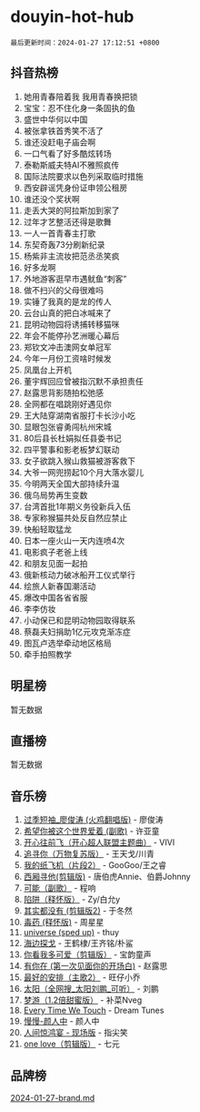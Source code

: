 # douyin-hot-hub

`最后更新时间：2024-01-27 17:12:51 +0800`

## 抖音热榜

1. 她用青春陪着我 我用青春换把锁
1. 宝宝：忍不住化身一条固执的鱼
1. 盛世中华何以中国
1. 被张拿铁首秀笑不活了
1. 谁还没赶电子庙会啊
1. 一口气看了好多酷炫转场
1. 泰勒斯威夫特AI不雅照疯传
1. 国际法院要求以色列采取临时措施
1. 西安辟谣凭身份证申领公租房
1. 谁还没个奖状啊
1. 走丢大哭的阿拉斯加到家了
1. 过年才艺整活还得是歌舞
1. 一人一首青春主打歌
1. 东契奇轰73分刷新纪录
1. 杨紫非主流妆把范丞丞笑疯
1. 好多龙啊
1. 外地游客逛早市遇鱿鱼“刺客”
1. 做不扫兴的父母很难吗
1. 实锤了我真的是龙的传人
1. 云台山真的把白冰喊来了
1. 昆明动物园将诱捕转移猫咪
1. 年会不能停孙艺洲暖心幕后
1. 郑钦文冲击澳网女单冠军
1. 今年一月份工资啥时候发
1. 凤凰台上开机
1. 董宇辉回应曾被指沉默不承担责任
1. 赵露思背影随拍松弛感
1. 全网都在唱跳刚好遇见你
1. 王大陆穿湖南省服打卡长沙小吃
1. 显眼包张睿勇闯杭州宋城
1. 80后县长杜娟拟任县委书记
1. 四平警事和影老板梦幻联动
1. 女子欲跳入猴山救猫被游客救下
1. 大爷一网兜捞起10个月大落水婴儿
1. 今明两天全国大部持续升温
1. 俄乌局势再生变数
1. 台湾首批1年期义务役新兵入伍
1. 专家称猴猫共处反自然应禁止
1. 快船轻取猛龙
1. 日本一座火山一天内连喷4次
1. 电影疯子老爸上线
1. 和朋友见面一起拍
1. 俄新核动力破冰船开工仪式举行
1. 绘旅人新春国潮活动
1. 爆改中国各省省服
1. 李李仿妆
1. 小动保已和昆明动物园取得联系
1. 蔡磊夫妇捐助1亿元攻克渐冻症
1. 图瓦卢选举牵动地区格局
1. 牵手拍照教学

## 明星榜

暂无数据

## 直播榜

暂无数据

## 音乐榜

1. [过季短袖_廖俊涛 (火鸡翻唱版)](https://sf86-cdn-tos.douyinstatic.com/obj/tos-cn-ve-2774/ogQVJl0tRBKxQgZji7YClFEBrVDeHpPTWfCZbQ) - 廖俊涛
1. [希望你被这个世界爱着 (副歌)](https://sf6-cdn-tos.douyinstatic.com/obj/tos-cn-ve-2774/oUHCmWQfZlE3QQBKBeD8rCFLpJzPgCpImhsxMt) - 许亚童
1. [开心往前飞（开心超人联盟主题曲）](https://sf86-cdn-tos.douyinstatic.com/obj/tos-cn-ve-2774/9d8fb7c82cf1421fb93a9fe925275e0a) - VIVI
1. [追寻你（万物复苏版）](https://sf3-cdn-tos.douyinstatic.com/obj/tos-cn-ve-2774/oYeAZJsbjIDit9APmBg8u6uDUQnHmoCf3gbo74) - 王天戈/川青
1. [我的纸飞机（片段2）](https://sf86-cdn-tos.douyinstatic.com/obj/tos-cn-ve-2774/oM2ZrKcg2CD5AeRB2gkeXOFB1IxAGJdZPazYHf) - GooGoo/王之睿
1. [西厢寻他(剪辑版)](https://sf86-cdn-tos.douyinstatic.com/obj/tos-cn-ve-2774/oUsAVfAQKlRNxEv5qxvIB8o5qmIWUcXbzJKJhw) - 唐伯虎Annie、伯爵Johnny
1. [可能（副歌）](https://sf6-cdn-tos.douyinstatic.com/obj/tos-cn-ve-2774/cde1731888894259b333569393c2fb51) - 程响
1. [陷阱（释怀版）](https://sf3-cdn-tos.douyinstatic.com/obj/tos-cn-ve-2774/oE8C21LeZrzKLDFfQYgMzx4GAIHageG5IzayY7) - Zy/白允y
1. [其实都没有 (剪辑版2)](https://sf86-cdn-tos.douyinstatic.com/obj/tos-cn-ve-2774/oEBNQenHZtBhxYjGgUDQk0BCHTigQafgFlbQ7k) - 于冬然
1. [毒药 (释怀版)](https://sf86-cdn-tos.douyinstatic.com/obj/tos-cn-ve-2774/oYILMEAzspdZBIzy4frJNB8ZHPHWAhiwowd4Ad) - 周星星
1. [universe (sped up)](https://sf86-cdn-tos.douyinstatic.com/obj/tos-cn-ve-2774/oIQnurQLDCsdYeegkM4CKuVb23MZBXtX6QB8bv) - thuy
1. [海边探戈](https://sf6-cdn-tos.douyinstatic.com/obj/tos-cn-ve-2774/os9gE0VQCGqt6VQkZDyBBYvfSDY0QFe3vVmubn) - 王鹤棣/王齐铭/朴鲨
1. [你看我多可爱（剪辑版）](https://sf3-cdn-tos.douyinstatic.com/obj/tos-cn-ve-2774/018d241ee66a4a189b2fa9ea2fe3363d) - 宝韵童声
1. [有你在 (第一次见面你的开场白)](https://sf86-cdn-tos.douyinstatic.com/obj/tos-cn-ve-2774/oAthrQ3ClJBfI57uBoFEgNDYtNCZ0TSYQQfxQ0) - 赵露思
1. [最好的安排（主歌2）](https://sf3-cdn-tos.douyinstatic.com/obj/tos-cn-ve-2774/oMMZX1DuHpMwgoDztBmZswgQnbCeeANZxBHkFY) - 旺仔小乔
1. [太阳（全网搜_太阳刘鹏_可听）](https://sf6-cdn-tos.douyinstatic.com/obj/tos-cn-ve-2774/ogWbyIQnlBFImVbeDocRdCIYtBHlbJXgfZMvgz) - 刘鹏
1. [梦游（1.2倍甜蜜版）](https://sf6-cdn-tos.douyinstatic.com/obj/tos-cn-ve-2774/o4gyAUm8hwufoEABmwVIiQtHsFuGzAEEWtNMzo) - 补菜Nveg
1. [Every Time We Touch](https://sf86-cdn-tos.douyinstatic.com/obj/tos-cn-ve-2774/ogN6lUKQeBBfEVhIOMikG1CcJjugxk1tztZyhP) - Dream Tunes
1. [慢慢-颜人中](https://sf86-cdn-tos.douyinstatic.com/obj/tos-cn-ve-2774/ocjHNfBXdBxQNC8ZGAeoLMFTUgtBg8bkExunDC) - 颜人中
1. [人间惊鸿宴 - 现场版](https://sf6-cdn-tos.douyinstatic.com/obj/tos-cn-ve-2774/osF4mrPePAf2Yv8Wfr5fATCHZwL5h1QiGQAKwz) - 指尖笑
1. [one love（剪辑版）](https://sf6-cdn-tos.douyinstatic.com/obj/tos-cn-ve-2774/o4utbbKzHedACBQ0bkG7ZBgUvDQzbBDnYd1f1k) - 七元

## 品牌榜

[2024-01-27-brand.md](2024-01-27-brand.md)
